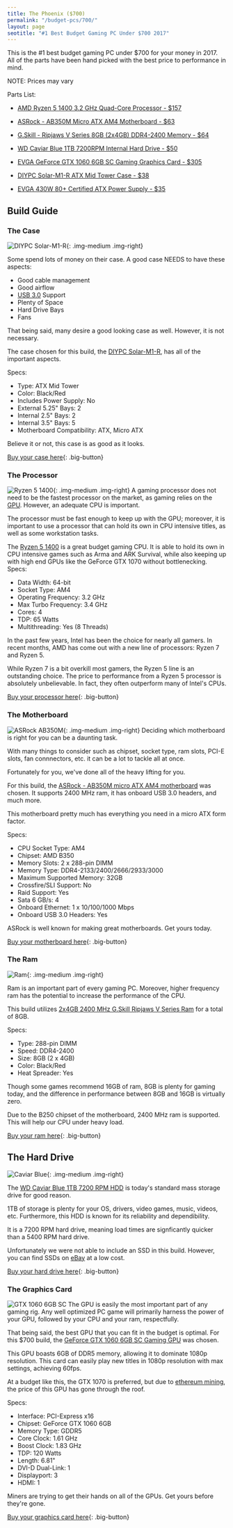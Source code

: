 ```yaml
---
title: The Phoenix ($700)
permalink: "/budget-pcs/700/"
layout: page
seotitle: "#1 Best Budget Gaming PC Under $700 2017" 
---
```


This is the #1 best budget gaming PC under $700 for your money in 2017. All of the parts have been hand picked with the best price to performance in mind.

NOTE: Prices may vary 

Parts List: 

* [AMD Ryzen 5 1400 3.2 GHz Quad-Core Processor - $157](https://www.amazon.com/gp/product/B06XKWT8J4/ref=as_li_qf_sp_asin_il_tl?ie=UTF8&tag=cryptocurrency06-20&camp=1789&creative=9325&linkCode=as2&creativeASIN=B06XKWT8J4&linkId=54aed5114182dc4ba9178085f844d3f5)

* [ASRock - AB350M Micro ATX AM4 Motherboard - $63](https://www.amazon.com/gp/product/B06X9LN3QK/ref=as_li_qf_sp_asin_il_tl?ie=UTF8&tag=cryptocurrency06-20&camp=1789&creative=9325&linkCode=as2&creativeASIN=B06X9LN3QK&linkId=f6f55287ac06445f3097836d1db39bf8)

* [G.Skill - Ripjaws V Series 8GB (2x4GB) DDR4-2400 Memory - $64](https://www.amazon.com/gp/product/B013GHSKR8/ref=as_li_qf_sp_asin_il_tl?ie=UTF8&tag=cryptocurrency06-20&camp=1789&creative=9325&linkCode=as2&creativeASIN=B013GHSKR8&linkId=cd0a46b4e924ad049f20f1bd6ad7d132)

* [WD Caviar Blue 1TB 7200RPM Internal Hard Drive - $50](https://www.amazon.com/gp/product/B0088PUEPK/ref=as_li_qf_sp_asin_il_tl?ie=UTF8&tag=cryptocurrency06-20&camp=1789&creative=9325&linkCode=as2&creativeASIN=B0088PUEPK&linkId=92713d72ad8e96e9e4bdccd0b918b0a4)

* [EVGA GeForce GTX 1060 6GB SC Gaming Graphics Card - $305](https://www.amazon.com/gp/product/B01IPVSLTC/ref=as_li_qf_sp_asin_il_tl?ie=UTF8&tag=cryptocurrency06-20&camp=1789&creative=9325&linkCode=as2&creativeASIN=B01IPVSLTC&linkId=732291cfa0ea4c1484fc72ca80483f10)

* [DIYPC Solar-M1-R ATX Mid Tower Case - $38](https://www.amazon.com/gp/product/B01JN0S5X6/ref=as_li_qf_sp_asin_il_tl?ie=UTF8&tag=cryptocurrency06-20&camp=1789&creative=9325&linkCode=as2&creativeASIN=B01JN0S5X6&linkId=a5f310ac379a54af454a54c714f6b5ef)

* [EVGA 430W 80+ Certified ATX Power Supply - $35](https://www.amazon.com/gp/product/B00H33SDR4/ref=as_li_qf_sp_asin_il_tl?ie=UTF8&tag=cryptocurrency06-20&camp=1789&creative=9325&linkCode=as2&creativeASIN=B00H33SDR4&linkId=9380d6567192c5f51a4715e9bf5eb2a7)

## Build Guide

### The Case 
![DIYPC Solar-M1-R](/img/case/solarm1.png "DIYPC Solar-M1-R"){: .img-medium .img-right}


Some spend lots of money on their case. A good case NEEDS to have these aspects: 

* Good cable management
* Good airflow
* [USB 3.0](http://www.techrepublic.com/blog/10-things/10-things-you-should-know-about-usb-20-and-30/) Support
* Plenty of Space 
* Hard Drive Bays 
* Fans

That being said, many desire a good looking case as well. However, it is not necessary. 

The case chosen for this build, the [DIYPC Solar-M1-R](https://www.amazon.com/gp/product/B01JN0S5X6/ref=as_li_qf_sp_asin_il_tl?ie=UTF8&tag=cryptocurrency06-20&camp=1789&creative=9325&linkCode=as2&creativeASIN=B01JN0S5X6&linkId=a5f310ac379a54af454a54c714f6b5ef), has all of the important aspects.  

Specs: 

* Type: ATX Mid Tower
* Color: Black/Red
* Includes Power Supply: No
* External 5.25" Bays: 2
* Internal 2.5" Bays: 2
* Internal 3.5" Bays: 5
* Motherboard Compatibility: ATX, Micro ATX

Believe it or not, this case is as good as it looks. 

[Buy your case here](https://www.amazon.com/gp/product/B01JN0S5X6/ref=as_li_qf_sp_asin_il_tl?ie=UTF8&tag=cryptocurrency06-20&camp=1789&creative=9325&linkCode=as2&creativeASIN=B01JN0S5X6&linkId=a5f310ac379a54af454a54c714f6b5ef){: .big-button}

### The Processor
![Ryzen 5 1400](/img/cpu/ryzen51400.png "Ryzen 5 1400"){: .img-medium .img-right}
A gaming processor does not need to be the fastest processor on the market, as gaming relies on the <a href="#GPU">GPU</a>. However, an adequate CPU is important. 

The processor must be fast enough to keep up with the GPU; moreover, it is important to use a processor that can hold its own in CPU intensive titles, as well as some workstation tasks. 

The [Ryzen 5 1400](https://www.amazon.com/gp/product/B06XKWT8J4/ref=as_li_qf_sp_asin_il_tl?ie=UTF8&tag=cryptocurrency06-20&camp=1789&creative=9325&linkCode=as2&creativeASIN=B06XKWT8J4&linkId=54aed5114182dc4ba9178085f844d3f5) is a great budget gaming CPU. It is able to hold its own in CPU intensive games such as Arma and ARK Survival, while also keeping up with high end GPUs like the GeForce GTX 1070 without bottlenecking. 
Specs: 

* Data Width: 64-bit
* Socket Type: AM4
* Operating Frequency: 3.2 GHz 
* Max Turbo Frequency: 3.4 GHz
* Cores: 4
* TDP: 65 Watts
* Multithreading: Yes (8 Threads)

In the past few years, Intel has been the choice for nearly all gamers. In recent months, AMD has come out with a new line of processors: Ryzen 7 and Ryzen 5. 

While Ryzen 7 is a bit overkill most gamers, the Ryzen 5 line is an outstanding choice. The price to performance from a Ryzen 5 processor is absolutely unbelievable. In fact, they often outperform many of Intel's CPUs. 

[Buy your processor here](https://www.amazon.com/gp/product/B06XKWT8J4/ref=as_li_qf_sp_asin_il_tl?ie=UTF8&tag=cryptocurrency06-20&camp=1789&creative=9325&linkCode=as2&creativeASIN=B06XKWT8J4&linkId=54aed5114182dc4ba9178085f844d3f5){: .big-button}

### The Motherboard 
![ASRock AB350M](/img/mobo/asrock-ab350m.png "ASRock AB350M"){: .img-medium .img-right}
Deciding which motherboard is right for you can be a daunting task. 

With many things to consider such as chipset, socket type, ram slots, PCI-E slots, fan connnectors, etc. it can be a lot to tackle all at once.

Fortunately for you, we've done all of the heavy lifting for you. 

For this build, the [ASRock - AB350M micro ATX AM4 motherboard](https://www.amazon.com/gp/product/B06X9LN3QK/ref=as_li_qf_sp_asin_il_tl?ie=UTF8&tag=cryptocurrency06-20&camp=1789&creative=9325&linkCode=as2&creativeASIN=B06X9LN3QK&linkId=f6f55287ac06445f3097836d1db39bf8) was chosen. It supports 2400 MHz ram, it has onboard USB 3.0 headers, and much more. 

This motherboard pretty much has everything you need in a micro ATX form factor. 

Specs: 

* CPU Socket Type: AM4
* Chipset: AMD B350
* Memory Slots: 2 x 288-pin DIMM
* Memory Type: DDR4-2133/2400/2666/2933/3000
* Maximum Supported Memory: 32GB
* Crossfire/SLI Support: No 
* Raid Support: Yes
* Sata 6 GB/s: 4 
* Onboard Ethernet: 1 x 10/100/1000 Mbps
* Onboard USB 3.0 Headers: Yes

ASRock is well known for making great motherboards. Get yours today. 

[Buy your motherboard here](https://www.amazon.com/gp/product/B06X9LN3QK/ref=as_li_qf_sp_asin_il_tl?ie=UTF8&tag=cryptocurrency06-20&camp=1789&creative=9325&linkCode=as2&creativeASIN=B06X9LN3QK&linkId=f6f55287ac06445f3097836d1db39bf8){: .big-button}

### The Ram 
![Ram](/img/ram/gskill-v-2x4.png "Ripjaws V Series 2x4GB 2400 MHz"){: .img-medium .img-right}

Ram is an important part of every gaming PC. Moreover, higher frequency ram has the potential to increase the performance of the CPU. 

This build utilizes [2x4GB 2400 MHz G.Skill Ripjaws V Series Ram](https://www.amazon.com/gp/product/B013GHSKR8/ref=as_li_tl?ie=UTF8&tag=cryptocurrency06-20&camp=1789&creative=9325&linkCode=as2&creativeASIN=B013GHSKR8&linkId=0d7334df1529271aaa95c45fa55c1e7f) for a total of 8GB. 

Specs:

* Type: 288-pin DIMM
* Speed: DDR4-2400
* Size: 8GB (2 x 4GB)
* Color: Black/Red
* Heat Spreader: Yes

Though some games recommend 16GB of ram, 8GB is plenty for gaming today, and the difference in performance between 8GB and 16GB is virtually zero. 

Due to the B250 chipset of the motherboard, 2400 MHz ram is supported. This will help our CPU under heavy load. 

[Buy your ram here](https://www.amazon.com/gp/product/B013GHSKR8/ref=as_li_tl?ie=UTF8&tag=cryptocurrency06-20&camp=1789&creative=9325&linkCode=as2&creativeASIN=B013GHSKR8&linkId=0d7334df1529271aaa95c45fa55c1e7f){: .big-button}

## The Hard Drive 
![Caviar Blue](/img/hdd/1tb.png  "1TB Hard Drive"){: .img-medium .img-right}

The [WD Caviar Blue 1TB 7200 RPM HDD](https://www.amazon.com/gp/product/B0088PUEPK/ref=as_li_tl?ie=UTF8&tag=cryptocurrency06-20&camp=1789&creative=9325&linkCode=as2&creativeASIN=B0088PUEPK&linkId=ebd1ec7b7b862a7d17070d2b1ea21b01) is today's standard mass storage drive for good reason. 

1TB of storage is plenty for your OS, drivers, video games, music, videos, etc. Furthermore, this HDD is known for its reliability and dependibility. 

It is a 7200 RPM hard drive, meaning load times are signficantly quicker than a 5400 RPM hard drive. 

Unfortunately we were not able to include an SSD in this build. However, you can find SSDs on [eBay](http://rover.ebay.com/rover/1/711-53200-19255-0/1?icep_ff3=9&pub=5575177097&toolid=10001&campid=5338146172&customid=&icep_uq=solid+state+drive&icep_sellerId=&icep_ex_kw=&icep_sortBy=12&icep_catId=&icep_minPrice=&icep_maxPrice=&ipn=psmain&icep_vectorid=229466&kwid=902099&mtid=824&kw=lg) at a low cost.

[Buy your hard drive here](https://www.amazon.com/gp/product/B0088PUEPK/ref=as_li_tl?ie=UTF8&tag=cryptocurrency06-20&camp=1789&creative=9325&linkCode=as2&creativeASIN=B0088PUEPK&linkId=ebd1ec7b7b862a7d17070d2b1ea21b01){: .big-button} 
<a id="gpu"></a>
### The Graphics Card 
![GTX 1060 6GB SC](/img/gpu/gtx1060sc.jpg "GTX 1060 6GB SC")
The GPU is easily the most important part of any gaming rig. Any well optimized PC game will primarily harness the power of your GPU, followed by your CPU and your ram, respectfully. 

That being said, the best GPU that you can fit in the budget is optimal. For this $700 build, the [GeForce GTX 1060 6GB SC Gaming GPU](https://www.amazon.com/gp/product/B01IPVSLTC/ref=as_li_qf_sp_asin_il_tl?ie=UTF8&tag=cryptocurrency06-20&camp=1789&creative=9325&linkCode=as2&creativeASIN=B01IPVSLTC&linkId=732291cfa0ea4c1484fc72ca80483f10) was chosen. 

This GPU boasts 6GB of DDR5 memory, allowing it to dominate 1080p resolution. This card can easily play new titles in 1080p resolution with max settings, achieving 60fps. 

At a budget like this, the GTX 1070 is preferred, but due to [ethereum mining](/crypto-mining/ethereum-hardware/), the price of this GPU has gone through the roof. 

Specs: 

* Interface: PCI-Express x16
* Chipset: GeForce GTX 1060 6GB
* Memory Type: GDDR5
* Core Clock: 1.61 GHz
* Boost Clock: 1.83 GHz
* TDP: 120 Watts
* Length: 6.81"
* DVI-D Dual-Link: 1
* Displayport: 3
* HDMI: 1

Miners are trying to get their hands on all of the GPUs. Get yours before they're gone. 

[Buy your graphics card here](https://www.amazon.com/gp/product/B01IPVSLTC/ref=as_li_qf_sp_asin_il_tl?ie=UTF8&tag=cryptocurrency06-20&camp=1789&creative=9325&linkCode=as2&creativeASIN=B01IPVSLTC&linkId=732291cfa0ea4c1484fc72ca80483f10){: .big-button}



